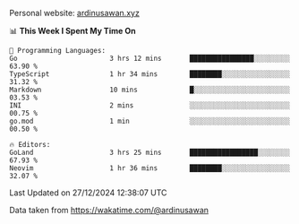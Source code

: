 Personal website: [ardinusawan.xyz](https://ardinusawan.xyz)

<!--START_SECTION:waka-->
📊 **This Week I Spent My Time On** 

```text
💬 Programming Languages: 
Go                       3 hrs 12 mins       ████████████████░░░░░░░░░   63.90 % 
TypeScript               1 hr 34 mins        ████████░░░░░░░░░░░░░░░░░   31.32 % 
Markdown                 10 mins             █░░░░░░░░░░░░░░░░░░░░░░░░   03.53 % 
INI                      2 mins              ░░░░░░░░░░░░░░░░░░░░░░░░░   00.75 % 
go.mod                   1 min               ░░░░░░░░░░░░░░░░░░░░░░░░░   00.50 % 

🔥 Editors: 
GoLand                   3 hrs 25 mins       █████████████████░░░░░░░░   67.93 % 
Neovim                   1 hr 36 mins        ████████░░░░░░░░░░░░░░░░░   32.07 % 
```


 Last Updated on 27/12/2024 12:38:07 UTC
<!--END_SECTION:waka-->
Data taken from https://wakatime.com/@ardinusawan
